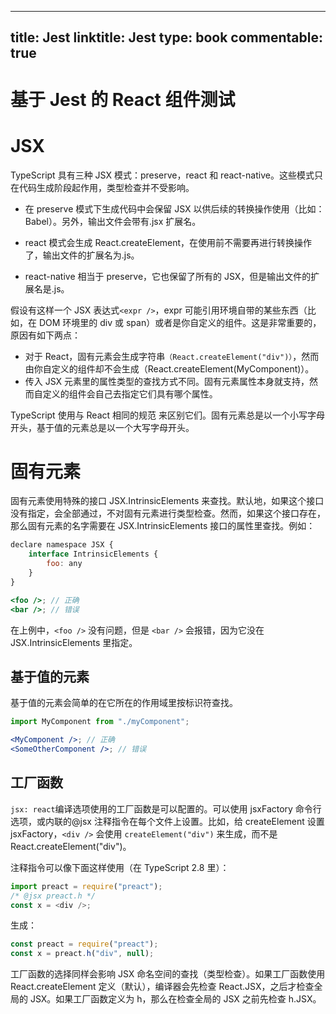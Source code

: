 
---
title: Jest
linktitle: Jest
type: book
commentable: true
---

# 基于 Jest 的 React 组件测试

# JSX

TypeScript 具有三种 JSX 模式：preserve，react 和 react-native。这些模式只在代码生成阶段起作用，类型检查并不受影响。

- 在 preserve 模式下生成代码中会保留 JSX 以供后续的转换操作使用（比如：Babel）。另外，输出文件会带有.jsx 扩展名。

- react 模式会生成 React.createElement，在使用前不需要再进行转换操作了，输出文件的扩展名为.js。

- react-native 相当于 preserve，它也保留了所有的 JSX，但是输出文件的扩展名是.js。

假设有这样一个 JSX 表达式`<expr />`，expr 可能引用环境自带的某些东西（比如，在 DOM 环境里的 div 或 span）或者是你自定义的组件。这是非常重要的，原因有如下两点：

- 对于 React，固有元素会生成字符串`（React.createElement("div")）`，然而由你自定义的组件却不会生成（React.createElement(MyComponent)）。
- 传入 JSX 元素里的属性类型的查找方式不同。固有元素属性本身就支持，然而自定义的组件会自己去指定它们具有哪个属性。

TypeScript 使用与 React 相同的规范 来区别它们。固有元素总是以一个小写字母开头，基于值的元素总是以一个大写字母开头。

# 固有元素

固有元素使用特殊的接口 JSX.IntrinsicElements 来查找。默认地，如果这个接口没有指定，会全部通过，不对固有元素进行类型检查。然而，如果这个接口存在，那么固有元素的名字需要在 JSX.IntrinsicElements 接口的属性里查找。例如：

```jsx
declare namespace JSX {
    interface IntrinsicElements {
        foo: any
    }
}

<foo />; // 正确
<bar />; // 错误
```

在上例中，`<foo />` 没有问题，但是 `<bar />` 会报错，因为它没在 JSX.IntrinsicElements 里指定。

## 基于值的元素

基于值的元素会简单的在它所在的作用域里按标识符查找。

```jsx
import MyComponent from "./myComponent";

<MyComponent />; // 正确
<SomeOtherComponent />; // 错误
```

## 工厂函数

`jsx: react`编译选项使用的工厂函数是可以配置的。可以使用 jsxFactory 命令行选项，或内联的@jsx 注释指令在每个文件上设置。比如，给 createElement 设置 jsxFactory，`<div />` 会使用 `createElement("div")` 来生成，而不是 React.createElement("div")。

注释指令可以像下面这样使用（在 TypeScript 2.8 里）：

```js
import preact = require("preact");
/* @jsx preact.h */
const x = <div />;
```

生成：

```js
const preact = require("preact");
const x = preact.h("div", null);
```

工厂函数的选择同样会影响 JSX 命名空间的查找（类型检查）。如果工厂函数使用 React.createElement 定义（默认），编译器会先检查 React.JSX，之后才检查全局的 JSX。如果工厂函数定义为 h，那么在检查全局的 JSX 之前先检查 h.JSX。

    
